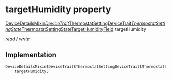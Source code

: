


# targetHumidity property






[DeviceDetailsMixin$DeviceTrait$ThermostatSettingDeviceTrait$ThermostatSettingState$ThermostatSettingStateTargetHumidityField](../../graphql_devices_device_query.graphql/DeviceDetailsMixin$DeviceTrait$ThermostatSettingDeviceTrait$ThermostatSettingState$ThermostatSettingStateTargetHumidityField-class.md) targetHumidity
  
_read / write_






## Implementation

```dart
DeviceDetailsMixin$DeviceTrait$ThermostatSettingDeviceTrait$ThermostatSettingState$ThermostatSettingStateTargetHumidityField
    targetHumidity;


```







